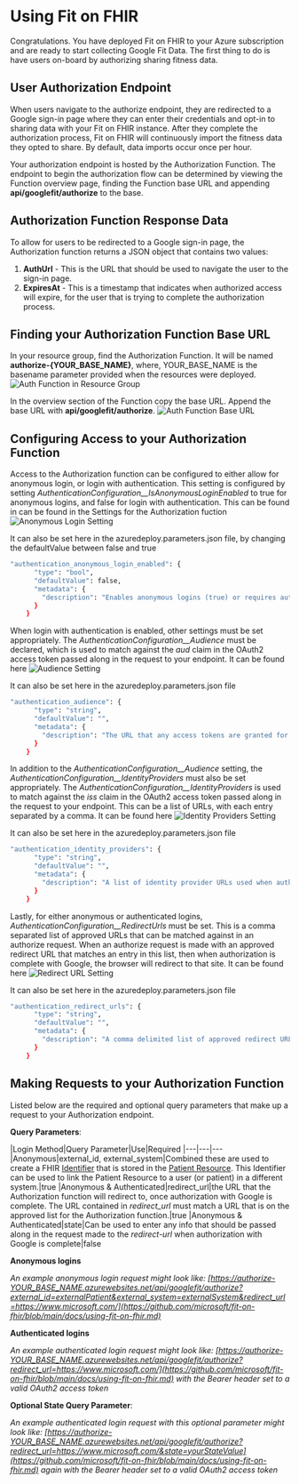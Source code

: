 # Using Fit on FHIR

Congratulations. You have deployed Fit on FHIR to your Azure subscription and are ready to start collecting Google Fit Data. The first thing to do is have users on-board by authorizing sharing fitness data.

## User Authorization Endpoint

When users navigate to the authorize endpoint, they are redirected to a Google sign-in page where they can enter their credentials and opt-in to sharing data with your Fit on FHIR instance. After they complete the authorization process, Fit on FHIR will continuously import the fitness data they opted to share. By default, data imports occur once per hour.

Your authorization endpoint is hosted by the Authorization Function. The endpoint to begin the authorization flow can be determined by viewing the Function overview page, finding the Function base URL and appending **api/googlefit/authorize** to the base.

## Authorization Function Response Data

To allow for users to be redirected to a Google sign-in page, the Authorization function returns a JSON object that contains two values:

1. **AuthUrl** - This is the URL that should be used to navigate the user to the sign-in page.
1. **ExpiresAt** - This is a timestamp that indicates when authorized access will expire, for the user that is trying to complete the authorization process.

## Finding your Authorization Function Base URL

In your resource group, find the Authorization Function. It will be named **authorize-{YOUR_BASE_NAME}**, where, YOUR_BASE_NAME is the basename parameter provided when the resources were deployed.
![Auth Function in Resource Group](../media/auth-function-resource-group.png)

In the overview section of the Function copy the base URL. Append the base URL with **api/googlefit/authorize**.
![Auth Function Base URL](../media/auth-function-url.png)

## Configuring Access to your Authorization Function

Access to the Authorization function can be configured to either allow for anonymous login, or login with authentication.  This setting is configured by setting
*AuthenticationConfiguration__IsAnonymousLoginEnabled* to true for anonymous logins, and false for login with authentication.  This can be found in can be found in the Settings for the Authorization fuction
![Anonymous Login Setting](../media/anonymous-login-setting.png)

It can also be set here in the azuredeploy.parameters.json file, by changing the defaultValue between false and true
```sh
"authentication_anonymous_login_enabled": {
      "type": "bool",
      "defaultValue": false,
      "metadata": {
        "description": "Enables anonymous logins (true) or requires authentication (false)."
      }
    }
```

When login with authentication is enabled, other settings must be set appropriately.  The *AuthenticationConfiguration__Audience* must be declared, which is used to match against the *aud* claim in the OAuth2 access token passed along in the request to your endpoint.
It can be found here
![Audience Setting](../media/audience-setting.png)

It can also be set here in the azuredeploy.parameters.json file
```sh
"authentication_audience": {
      "type": "string",
      "defaultValue": "",
      "metadata": {
        "description": "The URL that any access tokens are granted for."
      }
    }
```

In addition to the *AuthenticationConfiguration__Audience* setting, the *AuthenticationConfiguration__IdentityProviders* must also be set appropriately.  The *AuthenticationConfiguration__IdentityProviders* is used to match against the *iss* claim in the OAuth2 access token passed along in the request to your endpoint.
This can be a list of URLs, with each entry separated by a comma.  It can be found here
![Identity Providers Setting](../media/identity-providers-setting.png)

It can also be set here in the azuredeploy.parameters.json file
```sh
"authentication_identity_providers": {
      "type": "string",
      "defaultValue": "",
      "metadata": {
        "description": "A list of identity provider URLs used when authentication is required."
      }
    }
```

Lastly, for either anonymous or authenticated logins, *AuthenticationConfiguration__RedirectUrls* must be set.  This is a comma separated list of approved URLs that can be matched against in an authorize request.
When an authorize request is made with an approved redirect URL that matches an entry in this list, then when authorization is complete with Google, the browser will redirect to that site.
It can be found here
![Redirect URL Setting](../media/redirect-urls-setting.png)

It can also be set here in the azuredeploy.parameters.json file
```sh
"authentication_redirect_urls": {
      "type": "string",
      "defaultValue": "",
      "metadata": {
        "description": "A comma delimited list of approved redirect URLs that can be navigated to when authentication completes successfully."
      }
    }
```

## Making Requests to your Authorization Function

Listed below are the required and optional query parameters that make up a request to your Authorization endpoint.

**Query Parameters**:

|Login Method|Query Parameter|Use|Required
|---|---|---
|Anonymous|external_id, external_system|Combined these are used to create a FHIR [Identifier](http://hl7.org/fhir/datatypes.html#Identifier) that is stored in the [Patient Resource](http://hl7.org/fhir/patient.html). This Identifier can be used to link the Patient Resource to a user (or patient) in a different system.|true
|Anonymous & Authenticated|redirect_url|the URL that the Authorization function will redirect to, once authorization with Google is complete.  The URL contained in *redirect_url* must match a URL that is on the approved list for the Authorization function.|true
|Anonymous & Authenticated|state|Can be used to enter any info that should be passed along in the request made to the *redirect-url* when authorization with Google is complete|false

**Anonymous logins**

_An example anonymous login request might look like: [https://authorize-YOUR_BASE_NAME.azurewebsites.net/api/googlefit/authorize?external_id=externalPatient&external_system=externalSystem&redirect_url=https://www.microsoft.com/](https://github.com/microsoft/fit-on-fhir/blob/main/docs/using-fit-on-fhir.md)_

**Authenticated logins**

_An example authenticated login request might look like: [https://authorize-YOUR_BASE_NAME.azurewebsites.net/api/googlefit/authorize?redirect_url=https://www.microsoft.com/](https://github.com/microsoft/fit-on-fhir/blob/main/docs/using-fit-on-fhir.md) with the Bearer header set to a valid OAuth2 access token_

**Optional State Query Parameter**:

_An example authenticated login request with this optional parameter might look like: [https://authorize-YOUR_BASE_NAME.azurewebsites.net/api/googlefit/authorize?redirect_url=https://www.microsoft.com/&state=yourStateValue](https://github.com/microsoft/fit-on-fhir/blob/main/docs/using-fit-on-fhir.md)  again with the Bearer header set to a valid OAuth2 access token_
